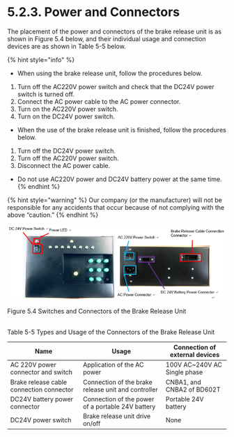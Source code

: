 ﻿# 5.2.3. Power and Connectors 

The placement of the power and connectors of the brake release unit is as shown in Figure 5.4 below, and their individual usage and connection devices are as shown in Table 5-5 below.

{% hint style="info" %}
- When using the brake release unit, follow the procedures below.
1. Turn off the AC220V power switch and check that the DC24V power switch is turned off.
2. Connect the AC power cable to the AC power connector.
3. Turn on the AC220V power switch.
4. Turn on the DC24V power switch.
- When the use of the brake release unit is finished, follow the procedures below.
1. Turn off the DC24V power switch.
2. Turn off the AC220V power switch.
4. Disconnect the AC power cable.
- Do not use AC220V power and DC24V battery power at the same time.
{% endhint %}

{% hint style="warning" %}
Our company (or the manufacturer) will not be responsible for any accidents that occur because of not complying with the above “caution.”
{% endhint %}

![](../../_assets/그림_5.4_브레이크_해제_유닛_스위치_및_커넥터.png  )

Figure 5.4 Switches and Connectors of the Brake Release Unit</br></br>

Table 5-5 Types and Usage of the Connectors of the Brake Release Unit

<table>
<thead>
  <tr>
    <th>Name</th>
    <th>Usage</th>
    <th>Connection of external devices</th>
  </tr>
</thead>
<tbody>
  <tr>
    <td>AC 220V power connector and switch</td>
    <td>Application of the AC power</td>
    <td>100V AC~240V AC Single phase</td>
  </tr>
  <tr>
    <td>Brake release cable connection connector</td>
    <td>Connection of the brake release unit and controller</td>
    <td>CNBA1, and CNBA2 of BD602T</td>
  </tr>
  <tr>
    <td>DC24V battery power connector</td>
    <td>Connection of the power of a portable 24V battery</td>
    <td>Portable 24V battery</td>
  </tr>
  <tr>
    <td>DC24V power switch</td>
    <td>Brake release unit drive on/off</td>
    <td>None</td>
  </tr>
</tbody>
</table>
